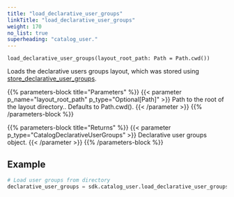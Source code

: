 ```yaml
---
title: "load_declarative_user_groups"
linkTitle: "load_declarative_user_groups"
weight: 170
no_list: true
superheading: "catalog_user."
---
```




``load_declarative_user_groups(layout_root_path: Path = Path.cwd())``

Loads the declarative users groups layout, which was stored using [store_declarative_user_groups](../store_declarative_user_groups).

{{% parameters-block  title="Parameters" %}}
{{< parameter p_name="layout_root_path" p_type="Optional[Path]" >}}
Path to the root of the layout directory.. Defaults to Path.cwd().
{{< /parameter >}}
{{% /parameters-block %}}

{{% parameters-block title="Returns" %}}
{{< parameter p_type="CatalogDeclarativeUserGroups" >}}
Declarative user groups object.
{{< /parameter >}}
{{% /parameters-block %}}

## Example

```python
# Load user groups from directory
declarative_user_groups = sdk.catalog_user.load_declarative_user_groups(layout_root_path = Path.cwd())
```
